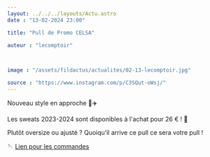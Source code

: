 ```yaml
---
layout: ../../../layouts/Actu.astro
date : "13-02-2024 23:00"

title: "Pull de Promo CELSA"

auteur : "lecomptoir"

 

image : "/assets/fildactus/actualites/02-13-lecomptoir.jpg"

source : "https://www.instagram.com/p/C3SQut-oWsj/"
---
```


Nouveau style en approche 🚨✈️

Les sweats 2023-2024 sont disponibles à l'achat pour 26 € ! 👀

Plutôt oversize ou ajusté ? Quoiqu’il arrive ce pull ce sera votre pull !

🪡 [Lien pour les commandes](https://vibly.app/event/65cb52b1259700d7d8e65121)